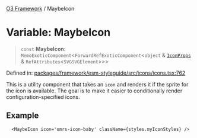 [O3 Framework](../API.md) / MaybeIcon

# Variable: MaybeIcon

> `const` **MaybeIcon**: `MemoExoticComponent`\<`ForwardRefExoticComponent`\<`object` & [`IconProps`](../type-aliases/IconProps.md) & `RefAttributes`\<`SVGSVGElement`\>\>\>

Defined in: [packages/framework/esm-styleguide/src/icons/icons.tsx:762](https://github.com/openmrs/openmrs-esm-core/blob/main/packages/framework/esm-styleguide/src/icons/icons.tsx#L762)

This is a utility component that takes an `icon` and renders it if the sprite for the icon
is available. The goal is to make it easier to conditionally render configuration-specified icons.

## Example

```tsx
  <MaybeIcon icon='omrs-icon-baby' className={styles.myIconStyles} />
```
